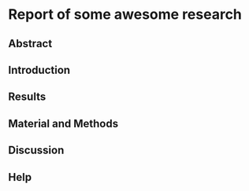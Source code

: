 # Report of some awesome research

## Abstract

## Introduction

## Results

## Material and Methods

## Discussion

## Help

